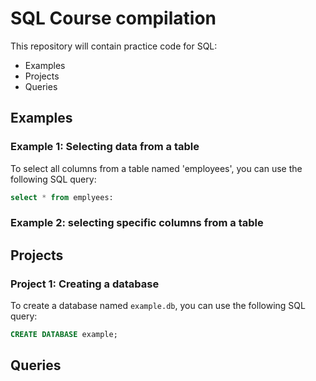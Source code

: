 # SQL Course compilation
This repository will contain practice code for SQL:

- Examples
- Projects
- Queries

## Examples

### Example 1: Selecting data from a table

To select all columns from a table named 'employees', you can use the following SQL query:

```sql
select * from emplyees:
```
### Example 2: selecting specific columns from a table 

## Projects

### Project 1: Creating a database

To create a database named `example.db`, you can use the following SQL query:

```sql
CREATE DATABASE example;
```

## Queries
